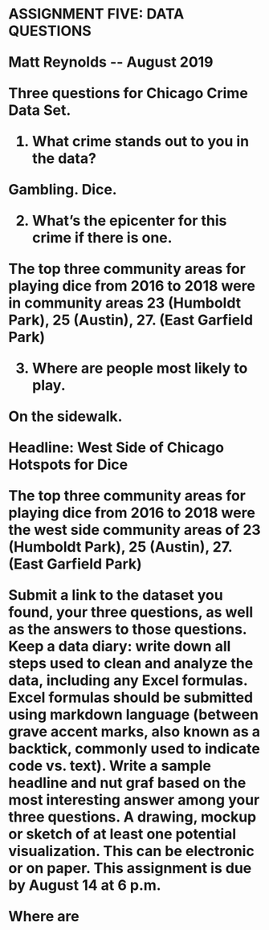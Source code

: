 <h1>ASSIGNMENT FIVE: DATA QUESTIONS

**Matt Reynolds -- August 2019**

Three questions for Chicago Crime Data Set.

1) What crime stands out to you in the data?

Gambling. Dice.

2) What’s the epicenter for this crime if there is one.

The top three community areas for playing dice from 2016 to 2018 were in community areas 23 (Humboldt Park), 25 (Austin), 27. (East Garfield Park)

3) Where are people most likely to play.

On the sidewalk.

Headline: West Side of Chicago Hotspots for Dice

The top three community areas for playing dice from 2016 to 2018 were the west side community areas of 23 (Humboldt Park), 25 (Austin), 27. (East Garfield Park)

 










Submit a link to the dataset you found, your three questions, as well as the answers to those questions.
Keep a data diary: write down all steps used to clean and analyze the data, including any Excel formulas. Excel formulas should be submitted using markdown language (between grave accent marks, also known as a backtick, commonly used to indicate code vs. text).
Write a sample headline and nut graf based on the most interesting answer among your three questions.
A drawing, mockup or sketch of at least one potential visualization. This can be electronic or on paper.
This assignment is due by August 14 at 6 p.m.

Where are 
